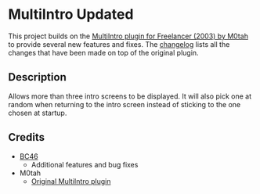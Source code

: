 # MultiIntro Updated
This project builds on the [MultiIntro plugin for Freelancer (2003) by M0tah](https://forge.the-starport.net/projects/multiintro) to provide several new features and fixes.
The [changelog](https://github.com/BC46/MultiIntro-Updated/blob/main/CHANGELOG.md) lists all the changes that have been made on top of the original plugin.

## Description
Allows more than three intro screens to be displayed. It will also pick one at random when returning to the intro screen instead of sticking to the one chosen at startup.

## Credits
- [BC46](https://github.com/BC46)
  - Additional features and bug fixes
- M0tah
  - [Original MultiIntro plugin](https://forge.the-starport.net/projects/multiintro)
